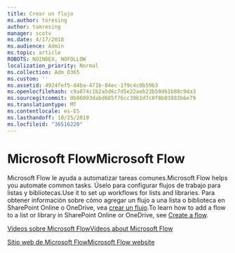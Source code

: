 ```yaml
---
title: Crear un flujo
ms.author: toresing
author: tomresing
manager: scotv
ms.date: 4/17/2018
ms.audience: Admin
ms.topic: article
ROBOTS: NOINDEX, NOFOLLOW
localization_priority: Normal
ms.collection: Adm_O365
ms.custom: ''
ms.assetid: 4924fef5-d4ba-471b-84ec-1f9c4c0b59b3
ms.openlocfilehash: c9a874c1b2a5d6c7d5e22aeb23b50d61b88c9da3
ms.sourcegitcommit: 0b06093dabd685f76cc39b1d7c0f8b03883b6e79
ms.translationtype: MT
ms.contentlocale: es-ES
ms.lasthandoff: 10/25/2019
ms.locfileid: "36516220"
---
```

# <a name="microsoft-flow"></a><span data-ttu-id="9e605-102">Microsoft Flow</span><span class="sxs-lookup"><span data-stu-id="9e605-102">Microsoft Flow</span></span>

<span data-ttu-id="9e605-103">Microsoft Flow le ayuda a automatizar tareas comunes.</span><span class="sxs-lookup"><span data-stu-id="9e605-103">Microsoft Flow helps you automate common tasks.</span></span> <span data-ttu-id="9e605-104">Úselo para configurar flujos de trabajo para listas y bibliotecas.</span><span class="sxs-lookup"><span data-stu-id="9e605-104">Use it to set up workflows for lists and libraries.</span></span> <span data-ttu-id="9e605-105">Para obtener información sobre cómo agregar un flujo a una lista o biblioteca en SharePoint Online o OneDrive, vea [crear un flujo](https://go.microsoft.com/fwlink/?linkid=869408).</span><span class="sxs-lookup"><span data-stu-id="9e605-105">To learn how to add a flow to a list or library in SharePoint Online or OneDrive, see [Create a flow](https://go.microsoft.com/fwlink/?linkid=869408).</span></span>
  
[<span data-ttu-id="9e605-106">Vídeos sobre Microsoft Flow</span><span class="sxs-lookup"><span data-stu-id="9e605-106">Videos about Microsoft Flow</span></span>](https://go.microsoft.com/fwlink/?linkid=864641)
  
[<span data-ttu-id="9e605-107">Sitio web de Microsoft Flow</span><span class="sxs-lookup"><span data-stu-id="9e605-107">Microsoft Flow website</span></span>](https://go.microsoft.com/fwlink/?linkid=864642)
  

